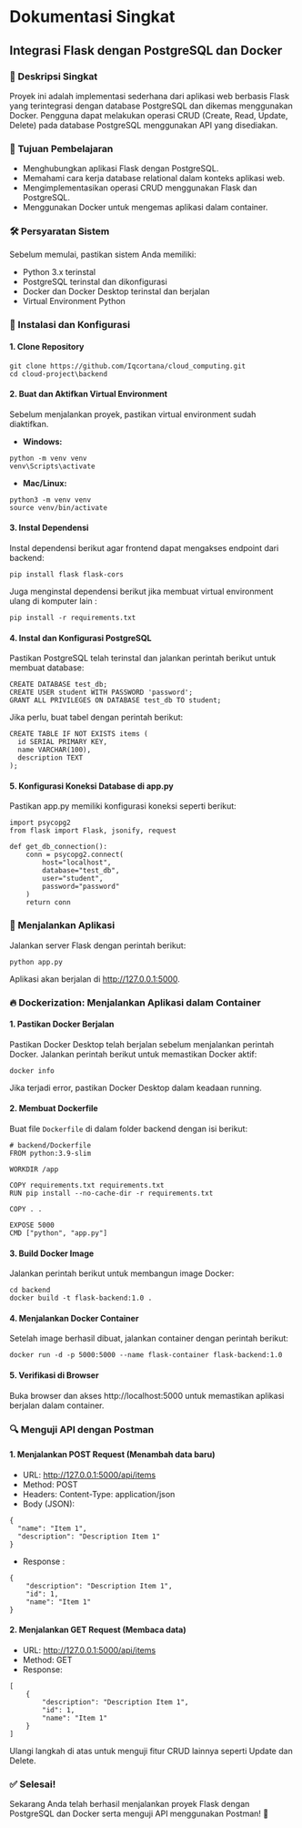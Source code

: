 # Dokumentasi Singkat

## Integrasi Flask dengan PostgreSQL dan Docker

### 📄 Deskripsi Singkat

Proyek ini adalah implementasi sederhana dari aplikasi web berbasis Flask yang terintegrasi dengan database PostgreSQL dan dikemas menggunakan Docker. Pengguna dapat melakukan operasi CRUD (Create, Read, Update, Delete) pada database PostgreSQL menggunakan API yang disediakan.

### 🎯 Tujuan Pembelajaran
- Menghubungkan aplikasi Flask dengan PostgreSQL.
- Memahami cara kerja database relational dalam konteks aplikasi web.
- Mengimplementasikan operasi CRUD menggunakan Flask dan PostgreSQL.
- Menggunakan Docker untuk mengemas aplikasi dalam container.

### 🛠 Persyaratan Sistem
Sebelum memulai, pastikan sistem Anda memiliki:
- Python 3.x terinstal
- PostgreSQL terinstal dan dikonfigurasi
- Docker dan Docker Desktop terinstal dan berjalan
- Virtual Environment Python

### 🚀 Instalasi dan Konfigurasi

#### 1. Clone Repository

```
git clone https://github.com/Iqcortana/cloud_computing.git
cd cloud-project\backend
```

#### 2. Buat dan Aktifkan Virtual Environment

Sebelum menjalankan proyek, pastikan virtual environment sudah diaktifkan.

- **Windows:**
```
python -m venv venv
venv\Scripts\activate
```

- **Mac/Linux:**
```
python3 -m venv venv
source venv/bin/activate
```

#### 3. Instal Dependensi

Instal dependensi berikut agar frontend dapat mengakses endpoint dari backend:

```
pip install flask flask-cors
```

Juga menginstal dependensi berikut jika membuat virtual environment ulang di komputer lain :
```
pip install -r requirements.txt
```

#### 4. Instal dan Konfigurasi PostgreSQL

Pastikan PostgreSQL telah terinstal dan jalankan perintah berikut untuk membuat database:

```
CREATE DATABASE test_db;
CREATE USER student WITH PASSWORD 'password';
GRANT ALL PRIVILEGES ON DATABASE test_db TO student;
```

Jika perlu, buat tabel dengan perintah berikut:

```
CREATE TABLE IF NOT EXISTS items (
  id SERIAL PRIMARY KEY,
  name VARCHAR(100),
  description TEXT
);
```

#### 5. Konfigurasi Koneksi Database di app.py

Pastikan app.py memiliki konfigurasi koneksi seperti berikut:

```
import psycopg2
from flask import Flask, jsonify, request

def get_db_connection():
    conn = psycopg2.connect(
        host="localhost",
        database="test_db",
        user="student",
        password="password"
    )
    return conn
```

### 🔧 Menjalankan Aplikasi

Jalankan server Flask dengan perintah berikut:

```
python app.py
```

Aplikasi akan berjalan di http://127.0.0.1:5000.

### 🔥 Dockerization: Menjalankan Aplikasi dalam Container

#### 1. Pastikan Docker Berjalan

Pastikan Docker Desktop telah berjalan sebelum menjalankan perintah Docker. Jalankan perintah berikut untuk memastikan Docker aktif:

```
docker info
```

Jika terjadi error, pastikan Docker Desktop dalam keadaan running.

#### 2. Membuat Dockerfile

Buat file `Dockerfile` di dalam folder backend dengan isi berikut:

```
# backend/Dockerfile
FROM python:3.9-slim

WORKDIR /app

COPY requirements.txt requirements.txt
RUN pip install --no-cache-dir -r requirements.txt

COPY . .

EXPOSE 5000
CMD ["python", "app.py"]
```

#### 3. Build Docker Image
Jalankan perintah berikut untuk membangun image Docker:

```
cd backend
docker build -t flask-backend:1.0 .
```

#### 4. Menjalankan Docker Container

Setelah image berhasil dibuat, jalankan container dengan perintah berikut:

```
docker run -d -p 5000:5000 --name flask-container flask-backend:1.0
```

#### 5. Verifikasi di Browser

Buka browser dan akses http://localhost:5000 untuk memastikan aplikasi berjalan dalam container.

### 🔍 Menguji API dengan Postman


#### 1. Menjalankan POST Request (Menambah data baru)

- URL: http://127.0.0.1:5000/api/items
- Method: POST
- Headers: Content-Type: application/json
- Body (JSON):

```
{
  "name": "Item 1",
  "description": "Description Item 1"
}
```

- Response :

``` 
{
    "description": "Description Item 1",
    "id": 1,
    "name": "Item 1"
}
```

#### 2. Menjalankan GET Request (Membaca data)

- URL: http://127.0.0.1:5000/api/items
- Method: GET
- Response:

```
[
    {
        "description": "Description Item 1",
        "id": 1,
        "name": "Item 1"
    }
]
```

Ulangi langkah di atas untuk menguji fitur CRUD lainnya seperti Update dan Delete.

### ✅ Selesai!

Sekarang Anda telah berhasil menjalankan proyek Flask dengan PostgreSQL dan Docker serta menguji API menggunakan Postman! 🚀